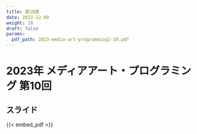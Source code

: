 ```yaml
---
title: 第10週
date: 2023-12-08
weight: 10
draft: false
params:
  pdf_path: 2023-media-art-programming2-10.pdf
---
```


# 2023年 メディアアート・プログラミング 第10回

## スライド

{{< embed_pdf >}}
